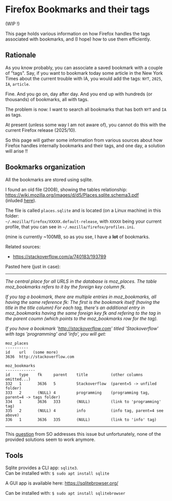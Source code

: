 # Firefox Bookmarks and their tags

(WIP !)

This page holds various information on how Firefox handles the tags associated with bookmarks, and (I hope) how to use them efficiently.

## Rationale

As you know probably, you can associate a saved bookmark with a couple of "tags".
Say, if you want to bookmark today some article in the New York Times about the current trouble with IA, you would add the tags:
`NYT`, `2025`, `IA`, `article`.

Fine. And you go on, day after day. And you end up with hundreds (or thousands) of bookmarks, all with tags.

The problem is now: I want to search all bookmarks that has both `NYT` and `IA` as tags.

At present (unless some way I am not aware of), you cannot do this with the current Firefox release (2025/10).

So this page will gather some information from various sources about how Firefox handles internally bookmarks and their tags, and one day, a solution will arise !!


## Bookmarks organization

All the bookmarks are stored using sqlite.

I found an old file (2008), showing the tables relationship:  
https://wiki.mozilla.org/images/d/d5/Places.sqlite.schema3.pdf  
(inluded [here](Places.sqlite.schema3.pdf)).

The file is called `places.sqlite` and is located (on a Linux machine) in this folder:  
`~/.mozilla/firefox/XXXXX.default-release`,
with `XXXXX` being your current profile, that you can see in `~/.mozilla/firefox/profiles.ini`.

(mine is currently ~100MB, so as you sse, I have a **lot** of bookmarks.

Related sources:
  - https://stackoverflow.com/a/740183/193789

Pasted here (just in case):

---

_The central place for all URLS in the database is moz_places. The table moz_bookmarks refers to it by the foreign key column fk._

_If you tag a bookmark, there are multiple entries in moz_bookmarks, all having the same reference fk: The first is the bookmark itself (having the title in the title column) For each tag, there's an additional entry in moz_bookmarks having the same foreign key fk and refering to the tag in the parent coumn (which points to the moz_bookmarks row for the tag)._

_If you have a bookmark 'http://stackoverflow.com' titled 'Stackoverflow' with tags 'programming' and 'info', you will get:_
```
moz_places
----------
id    url   (some more)
3636  http://stackoverflow.com

moz_bookmarks
-------------
id    type    fk     parent    title          (other columns omitted...)
332   1       3636   5         Stackoverflow  (parent=5 -> unfiled folder)
333   2       (NULL) 4         programming    (programming tag, parent=4 -> tags folder)
334   1       3636   333       (NULL)         (link to 'programming' tag)
335   2       (NULL) 4         info           (info tag, parent=4 see above)
336   1       3636   335       (NULL)         (link to 'info' tag)
```

---


This [question](https://superuser.com/questions/771110/) from SO addresses this issue but unfortunately, none of the provided solutions seem to work anymore.


## Tools

Sqlite provides a CLI app: `sqlite3`.  
Can be installed with:
`$ sudo apt install sqlite`

A GUI app is available here: https://sqlitebrowser.org/

Can be installed with:
`$ sudo apt install sqlitebrowser`







